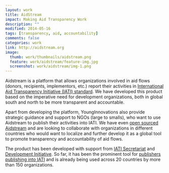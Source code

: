 ```yaml
---
layout: work
title: AidStream
impact: Making Aid Transparency Work
description: ""
modified: 2014-05-16
tags: [transparency, aid, accountability]
comments: false
categories: work
link: http://aidstream.org  
image:
  thumb: work/thumbnails/aidstream.png
  feature: work/aidstream/feature-img.jpg
  screenshot: work/aidstream/img-1.png
---
```


Aidstream is a platform that allows organizations involved in aid flows (donors, recipients, implementors, etc.) report their activities in [International Aid Transparency Initiative (IATI) standard](http://www.iatistandard.org).  We have developed this product based on the imperative need for development organizations, both in global south and north to be more transparent and accountable.

Apart from developing the platform, YoungInnovations also provide strategic guidance and support to NGOs (large to smalls), who want to use Aidstream to publish their activities into IATI. We have even [open sourced Aidstream](https://github.com/younginnovations/aidstream) and are looking to collaborate with organizations in different countries who would want to localize and further develop it as a global tool to promote transparency and accountability of aid flows.

The product has been developed with support from [IATI Secretariat](http://www.aidtransparency.net/governance/secretariat) and [Development Initiative](http://www.devinit.org). So far, it has been the prominent tool for [publishers publishing into IATI](http://iatiregistry.org/publisher) and is already being used across 20 countries by more than 150 organizations.